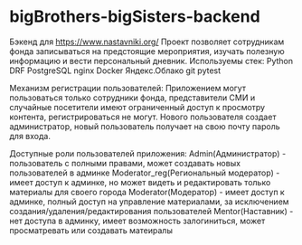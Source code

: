 # bigBrothers-bigSisters-backend
Бэкенд для  https://www.nastavniki.org/
Проект позволяет сотрудникам фонда записываться на предстоящие мероприятия, 
изучать полезную информацию  и вести персональный дневник.
Используемы стек:
Python
DRF
PostgreSQL
nginx
Docker
Яндекс.Облако
git
pytest

Механизм регистрации пользователей:
Приложением могут пользоваться только сотрудники фонда, 
представители СМИ и случайные посетители имеют ограниченный доступ к просмотру контента, регистрироваться не могут.
Нового пользователя создает администратор, новый пользователь получает на свою почту пароль для входа.

Доступные роли пользователей приложения:
Admin(Администратор) - пользователь с полными правами, может создавать новых пользователей в админке
Moderator_reg(Региональный модератор) - имеет доступ к админке, но может видеть и редактировать только материалы для своего города
Moderator(Модератор) - имеет доступ к админке, полный доступ на управление материалами, за исключением создания/удаления/редактирования пользователей
Mentor(Наставник) - нет доступа в админку, имеет возможность залогиниться, может просматревать или создавать матеиралы 